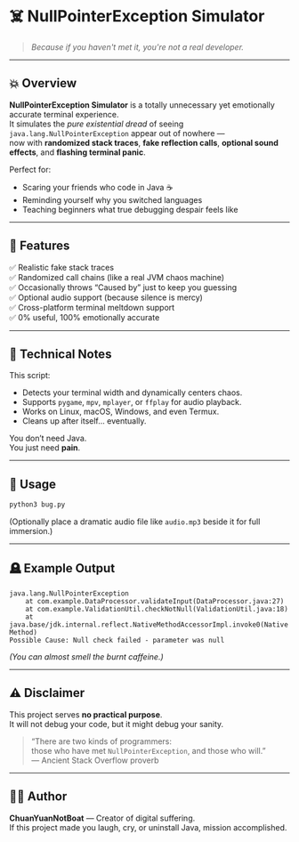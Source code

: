 # ☠️ NullPointerException Simulator  
> *Because if you haven't met it, you're not a real developer.*

---

## 💥 Overview
**NullPointerException Simulator** is a totally unnecessary yet emotionally accurate terminal experience.  
It simulates the *pure existential dread* of seeing `java.lang.NullPointerException` appear out of nowhere —  
now with **randomized stack traces**, **fake reflection calls**, **optional sound effects**, and **flashing terminal panic**.

Perfect for:
- Scaring your friends who code in Java ☕  
- Reminding yourself why you switched languages  
- Teaching beginners what true debugging despair feels like  

---

## 🧩 Features
✅ Realistic fake stack traces  
✅ Randomized call chains (like a real JVM chaos machine)  
✅ Occasionally throws “Caused by” just to keep you guessing  
✅ Optional audio support (because silence is mercy)  
✅ Cross-platform terminal meltdown support  
✅ 0% useful, 100% emotionally accurate  

---

## 🧠 Technical Notes
This script:
- Detects your terminal width and dynamically centers chaos.  
- Supports `pygame`, `mpv`, `mplayer`, or `ffplay` for audio playback.  
- Works on Linux, macOS, Windows, and even Termux.  
- Cleans up after itself... eventually.  

You don’t need Java.  
You just need **pain**.

---

## 🚀 Usage
```bash
python3 bug.py
```

(Optionally place a dramatic audio file like `audio.mp3` beside it for full immersion.)

---

## 🪦 Example Output
```
java.lang.NullPointerException
    at com.example.DataProcessor.validateInput(DataProcessor.java:27)
    at com.example.ValidationUtil.checkNotNull(ValidationUtil.java:18)
    at java.base/jdk.internal.reflect.NativeMethodAccessorImpl.invoke0(Native Method)
Possible Cause: Null check failed - parameter was null
```
*(You can almost smell the burnt caffeine.)*

---

## ⚠️ Disclaimer
This project serves **no practical purpose**.  
It will not debug your code, but it might debug your sanity.  

> “There are two kinds of programmers:  
> those who have met `NullPointerException`, and those who will.”  
> — Ancient Stack Overflow proverb

---

## 🧑‍💻 Author
**ChuanYuanNotBoat** — Creator of digital suffering.  
If this project made you laugh, cry, or uninstall Java, mission accomplished.
